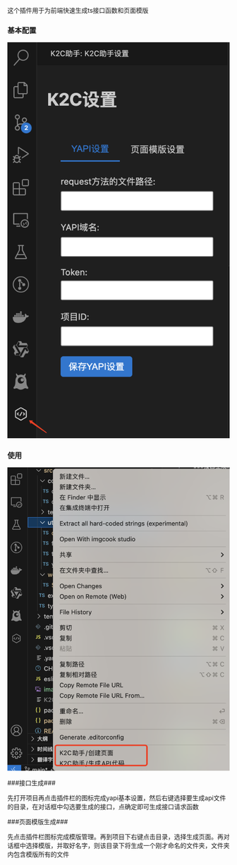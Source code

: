 这个插件用于为前端快速生成ts接口函数和页面模版

### 基本配置

![alt text](resources/image.png)

### 使用

![alt text](resources/image-1.png)

###接口生成###

先打开项目再点击插件栏的图标完成yapi基本设置，然后右键选择要生成api文件的目录，在对话框中勾选要生成的接口，点确定即可生成接口请求函数

###页面模版生成###

先点击插件栏图标完成模版管理。再到项目下右键点击目录，选择生成页面。再对话框中选择模版，并取好名字，则该目录下将生成一个刚才命名的文件夹，文件夹内包含模版所有的文件

